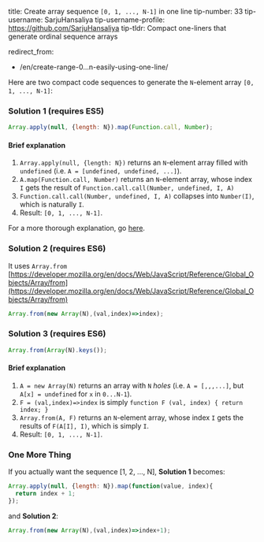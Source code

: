 

title: Create array sequence `[0, 1, ..., N-1]` in one line
tip-number: 33
tip-username: SarjuHansaliya
tip-username-profile: https://github.com/SarjuHansaliya
tip-tldr: Compact one-liners that generate ordinal sequence arrays

redirect_from:
  - /en/create-range-0...n-easily-using-one-line/



Here are two compact code sequences to generate the `N`-element array `[0, 1, ..., N-1]`:

### Solution 1 (requires ES5)

```js
Array.apply(null, {length: N}).map(Function.call, Number);
```

#### Brief explanation

1. `Array.apply(null, {length: N})` returns an `N`-element array filled with `undefined` (i.e. `A = [undefined, undefined, ...]`).
2. `A.map(Function.call, Number)` returns an `N`-element array, whose index `I` gets the result of `Function.call.call(Number, undefined, I, A)`
3. `Function.call.call(Number, undefined, I, A)` collapses into `Number(I)`, which is naturally `I`.
4. Result: `[0, 1, ..., N-1]`.

For a more thorough explanation, go [here](https://github.com/gromgit/jstips-xe/blob/master/tips/33.md).

### Solution 2 (requires ES6)
It uses `Array.from` [https://developer.mozilla.org/en/docs/Web/JavaScript/Reference/Global_Objects/Array/from](https://developer.mozilla.org/en/docs/Web/JavaScript/Reference/Global_Objects/Array/from)
```js
Array.from(new Array(N),(val,index)=>index);
```

### Solution 3 (requires ES6)

```js
Array.from(Array(N).keys());
```

#### Brief explanation

1. `A = new Array(N)` returns an array with `N` _holes_ (i.e. `A = [,,,...]`, but `A[x] = undefined` for `x` in `0...N-1`).
2. `F = (val,index)=>index` is simply `function F (val, index) { return index; }`
3. `Array.from(A, F)` returns an `N`-element array, whose index `I` gets the results of `F(A[I], I)`, which is simply `I`.
4. Result: `[0, 1, ..., N-1]`.

### One More Thing

If you actually want the sequence [1, 2, ..., N], **Solution 1** becomes:

```js
Array.apply(null, {length: N}).map(function(value, index){
  return index + 1;
});
```

and **Solution 2**:

```js
Array.from(new Array(N),(val,index)=>index+1);
```
